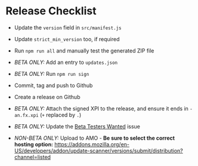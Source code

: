 # Release Checklist

* Update the `version` field in `src/manifest.js`
* Update `strict_min_version` too, if required
* Run `npm run all` and manually test the generated ZIP file

* *BETA ONLY:* Add an entry to `updates.json`
* *BETA ONLY:* Run `npm run sign`

* Commit, tag and push to Github
* Create a release on Github
* *BETA ONLY:* Attach the signed XPI to the release, and ensure it ends in
  `-an.fx.xpi` (`+` replaced by `.`)
* *BETA ONLY:* Update the [Beta Testers Wanted](
  https://github.com/sneakypete81/updatescanner/issues/36) issue

* *NON-BETA ONLY:* Upload to AMO - **Be sure to select the correct hosting option:**
  https://addons.mozilla.org/en-US/developers/addon/update-scanner/versions/submit/distribution?channel=listed
